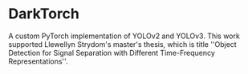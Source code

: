 # DarkTorch

A custom PyTorch implementation of YOLOv2 and YOLOv3. This work supported Llewellyn Strydom's master's thesis, which is title ''Object Detection for Signal Separation with Different Time-Frequency Representations''.
